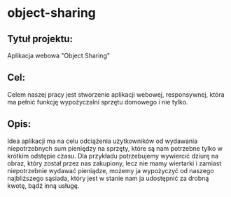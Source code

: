 # object-sharing

## Tytuł projektu:
Aplikacja webowa "Object Sharing"
## Cel:
Celem naszej pracy jest stworzenie aplikacji webowej, responsywnej, która ma pełnić funkcję wypożyczalni sprzętu domowego i nie tylko.
## Opis:
Idea aplikacji ma na celu odciążenia użytkowników od wydawania niepotrzebnych sum pieniędzy na sprzęty, które są nam potrzebne tylko w krótkim odstępie czasu. Dla przykładu potrzebujemy wywiercić dziurę na obraz, który został przez nas zakupiony, lecz nie mamy wiertarki i zamiast niepotrzebnie wydawać pieniądze, możemy ja wypożyczyć od naszego najbliższego sąsiada, który jest w stanie nam ja udostępnić za drobną kwotę, bądź inną usługę.

